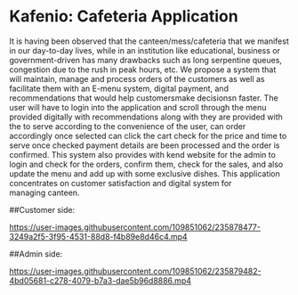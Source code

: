 # Kafenio: Cafeteria Application

It is having been observed that the canteen/mess/cafeteria that we manifest in our day-to-day lives, while in an institution like educational, business or government-driven has many drawbacks such as long serpentine queues, congestion due to the rush in peak hours, etc. We propose a system that will maintain, manage and process orders of the customers as well as facilitate them with an E-menu system, digital payment, and recommendations that would help customersmake decisionsn faster. The user will have to login into the application and scroll through the menu provided digitally with recommendations along with they are provided with the to serve according to the convenience of the user, can order accordingly once selected can click the cart check for the price and time to serve once checked payment details are been processed and the order is confirmed. This system also provides with kend website for the admin to login and check for the orders, confirm them, check for the sales, and also update the menu and add up with some exclusive dishes. This application concentrates on customer satisfaction and digital system for managing canteen.

##Customer side:

https://user-images.githubusercontent.com/109851062/235878477-3249a2f5-3f95-4531-88d8-f4b89e8d46c4.mp4

##Admin side:

https://user-images.githubusercontent.com/109851062/235879482-4bd05681-c278-4079-b7a3-dae5b96d8886.mp4


